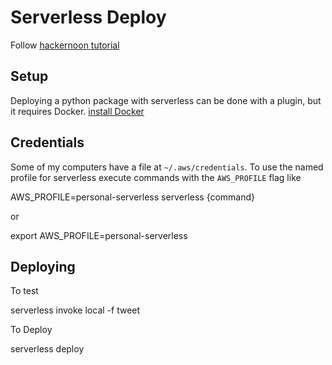 # Serverless Deploy
Follow [hackernoon
tutorial](https://hackernoon.com/creating-serverless-functions-with-python-and-aws-lambda-901d202d45dc)

## Setup
Deploying a python package with serverless can be done with a plugin, but it requires Docker.
[install Docker](https://docs.docker.com/install/)

## Credentials
Some of my computers have a file at `~/.aws/credentials`. To use the named profile for serverless execute
commands with the `AWS_PROFILE` flag like

  AWS_PROFILE=personal-serverless serverless {command}

or

  export AWS_PROFILE=personal-serverless

## Deploying
To test

  serverless invoke local -f tweet

To Deploy

  serverless deploy
